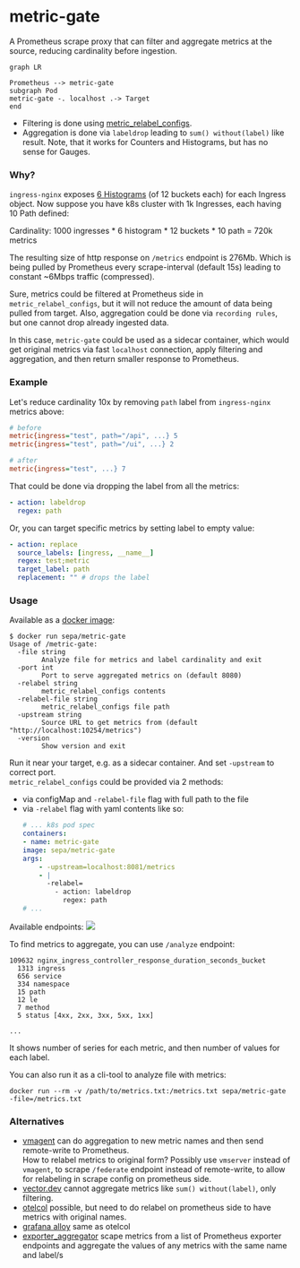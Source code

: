 # metric-gate
A Prometheus scrape proxy that can filter and aggregate metrics at the source, reducing cardinality before ingestion.
```mermaid
graph LR

Prometheus --> metric-gate 
subgraph Pod
metric-gate -. localhost .-> Target
end
```
- Filtering is done using [metric_relabel_configs](https://prometheus.io/docs/prometheus/latest/configuration/configuration/#relabel_config).
- Aggregation is done via `labeldrop` leading to `sum() without(label)` like result. Note, that it works for Counters and Histograms, but has no sense for Gauges.

### Why?
`ingress-nginx` exposes [6 Histograms](https://kubernetes.github.io/ingress-nginx/user-guide/monitoring/#request-metrics) (of 12 buckets each) for each Ingress object. Now suppose you have k8s cluster with 1k Ingresses, each having 10 Path defined:

Cardinality: 1000 ingresses * 6 histogram * 12 buckets * 10 path = 720k metrics

The resulting size of http response on `/metrics` endpoint is 276Mb. Which is being pulled by Prometheus every scrape-interval (default 15s) leading to constant ~6Mbps traffic (compressed).

Sure, metrics could be filtered at Prometheus side in `metric_relabel_configs`, but it will not reduce the amount of data being pulled from target. Also, aggregation could be done via `recording rules`, but one cannot drop already ingested data.

In this case, `metric-gate` could be used as a sidecar container, which would get original metrics via fast `localhost` connection, apply filtering and aggregation, and then return smaller response to Prometheus.

### Example
Let's reduce cardinality 10x by removing `path` label from `ingress-nginx` metrics above:

```ini
# before
metric{ingress="test", path="/api", ...} 5
metric{ingress="test", path="/ui", ...} 2

# after
metric{ingress="test", ...} 7
```
That could be done via dropping the label from all the metrics:
```yaml
- action: labeldrop
  regex: path
```
Or, you can target specific metrics by setting label to empty value:
```yaml
- action: replace
  source_labels: [ingress, __name__]
  regex: test;metric
  target_label: path
  replacement: "" # drops the label
```

### Usage
Available as a [docker image](https://hub.docker.com/r/sepa/metric-gate):
```
$ docker run sepa/metric-gate
Usage of /metric-gate:
  -file string
        Analyze file for metrics and label cardinality and exit
  -port int
        Port to serve aggregated metrics on (default 8080)
  -relabel string
        metric_relabel_configs contents
  -relabel-file string
        metric_relabel_configs file path
  -upstream string
        Source URL to get metrics from (default "http://localhost:10254/metrics")
  -version
        Show version and exit
```
Run it near your target, e.g. as a sidecar container. And set `-upstream` to correct port.  
`metric_relabel_configs` could be provided via 2 methods:
- via configMap and `-relabel-file` flag with full path to the file
- via `-relabel` flag with yaml contents like so:
    ```yaml
    # ... k8s pod spec
    containers:
    - name: metric-gate
    image: sepa/metric-gate
    args:
        - -upstream=localhost:8081/metrics
        - |
          -relabel=
            - action: labeldrop
              regex: path
    # ...
    ```        

Available endpoints:
![](https://habrastorage.org/webt/5r/ev/v0/5revv0vjiqxwbqmn9yskosnpktm.png)

To find metrics to aggregate, you can use `/analyze` endpoint:
```
109632 nginx_ingress_controller_response_duration_seconds_bucket
  1313 ingress
  656 service
  334 namespace
  15 path
  12 le
  7 method
  5 status [4xx, 2xx, 3xx, 5xx, 1xx]

...
```
It shows number of series for each metric, and then number of values for each label. 

You can also run it as a cli-tool to analyze file with metrics:
```
docker run --rm -v /path/to/metrics.txt:/metrics.txt sepa/metric-gate -file=/metrics.txt
```

### Alternatives
- [vmagent](https://docs.victoriametrics.com/victoriametrics/stream-aggregation/) can do aggregation to new metric names and then send remote-write to Prometheus.  
How to relabel metrics to original form?
Possibly use `vmserver` instead of `vmagent`, to scrape `/federate` endpoint instead of remote-write, to allow for relabeling in scrape config on prometheus side.
- [vector.dev](https://vector.dev/docs/reference/configuration/transforms/aggregate/) cannot aggregate metrics like `sum() without(label)`, only filtering.
- [otelcol](https://github.com/open-telemetry/opentelemetry-collector-contrib/issues/4968#issuecomment-2148753123) possible, but need to do relabel on prometheus side to have metrics with original names.
- [grafana alloy](https://grafana.com/docs/alloy/latest/reference/components/otelcol/otelcol.processor.transform/) same as otelcol
- [exporter_aggregator](https://github.com/tynany/exporter_aggregator) scape metrics from a list of Prometheus exporter endpoints and aggregate the values of any metrics with the same name and label/s
